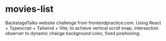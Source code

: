 # movies-list
BackstageTalks website challenge from frontendpractice.com. Using React + Typescript + Tailwind + Vite, to achieve vertical scroll snap, intersection observer to dynamic change background color, fixed positioning.
